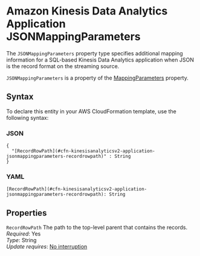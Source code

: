 # Amazon Kinesis Data Analytics Application JSONMappingParameters<a name="aws-properties-kinesisanalyticsv2-application-jsonmappingparameters"></a>

<a name="aws-properties-kinesisanalyticsv2-application-jsonmappingparameters-description"></a>The `JSONMappingParameters` property type specifies additional mapping information for a SQL\-based Kinesis Data Analytics application when JSON is the record format on the streaming source\.

<a name="aws-properties-kinesisanalyticsv2-application-jsonmappingparameters-inheritance"></a> `JSONMappingParameters` is a property of the [MappingParameters](aws-properties-kinesisanalyticsv2-application-mappingparameters.md) property\.

## Syntax<a name="aws-properties-kinesisanalyticsv2-application-jsonmappingparameters-syntax"></a>

To declare this entity in your AWS CloudFormation template, use the following syntax:

### JSON<a name="aws-properties-kinesisanalyticsv2-application-jsonmappingparameters-syntax.json"></a>

```
{
  "[RecordRowPath](#cfn-kinesisanalyticsv2-application-jsonmappingparameters-recordrowpath)" : String
}
```

### YAML<a name="aws-properties-kinesisanalyticsv2-application-jsonmappingparameters-syntax.yaml"></a>

```
[RecordRowPath](#cfn-kinesisanalyticsv2-application-jsonmappingparameters-recordrowpath): String
```

## Properties<a name="aws-properties-kinesisanalyticsv2-application-jsonmappingparameters-properties"></a>

`RecordRowPath`  <a name="cfn-kinesisanalyticsv2-application-jsonmappingparameters-recordrowpath"></a>
The path to the top\-level parent that contains the records\.  
 *Required*: Yes  
 *Type*: String  
 *Update requires*: [No interruption](using-cfn-updating-stacks-update-behaviors.md#update-no-interrupt) 